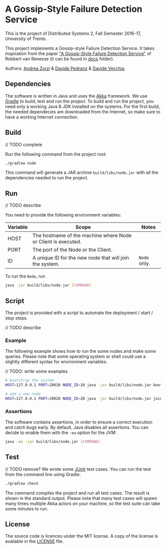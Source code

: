 # A Gossip-Style Failure Detection Service 
This is the project of Distributed Systems 2, Fall Semester 2016-17, University of Trento.

This project implements a Gossip-style Failure Detection Service. It takes inspiration from the paper ["A Gossip-Style Failure Detection Service"](gossip-style-failure-detection-service.pdf) of Robbert van Renesse (it can be found in [docs](docs/) folder).

Authors: [Andrea Zorzi](https://github.com/Andr35) & [Davide Pedranz](https://github.com/davidepedranz) & [Davide Vecchia](https://github.com/).

## Dependencies
The software is written in Java and uses the [Akka](http://akka.io/) framework.
We use [Gradle](https://gradle.org/) to build, test and run the project.
To build and run the project, you need only a working Java 8 JDK installed on the systems.
For the first build, the needed dependecies are downloaded from the Internet, so make 
sure to have a working Internet connection.

## Build
// TODO complete

Run the following command from the project root:

```bash
./gradlew node
```
This command will generate a JAR archive `build/libs/node.jar` with all the dependencies needed to run the project.

## Run
// TODO describe

You need to provide the following environment variables:

| Variable | Scope                                    | Notes        |
| -------- | ---------------------------------------- | ------------ |
| HOST     | The hostname of the machine where Node or Client is executed. |              |
| PORT     | The port of the Node or the Client.      |              |
| ID  | A unique ID for the new node that will join the system. | `Node` only. |

To run the `Node`, run
```bash
java -jar build/libs/node.jar [COMMAND]
```



## Script

The project is provided with a script to automate the deployment / start / stop steps.

// TODO describe



### Example
The following example shows how to run the some nodes and make some queries.
Please note that some operating system or shell could use a slightly different syntax for environment variables.

// TODO: write some examples

```bash
# bootstrap the system
HOST=127.0.0.1 PORT=20010 NODE_ID=10 java -jar build/libs/node.jar bootstrap

# add a new node
HOST=127.0.0.1 PORT=20020 NODE_ID=20 java -jar build/libs/node.jar join 127.0.0.1 20010
```

### Assertions
The software contains assertions, in order to ensure a correct execution and catch bugs early.
By default, Java disables all assertions. You can decide to enable them with the `-ea`  option for the JVM:
```bash
java -ea -jar build/libs/node.jar [COMMAND]
```

## Test
// TODO remove?
We wrote some [JUnit](http://junit.org) test cases.
You can run the test from the command line using Gradle:

```bash
./gradlew check
```
The command compiles the project and run all test cases. The result is shown in the standard output.
Please note that many test cases will spawn many times multiple Akka actors on your machine,
so the test suite can take some minutes to run.

## License
The source code is licences under the MIT license.
A copy of the license is available in the [LICENSE](LICENSE) file.
